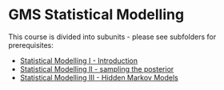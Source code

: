 GMS Statistical Modelling
=========================

This course is divided into subunits - please see subfolders for prerequisites:

* [Statistical Modelling I - Introduction]()
* [Statistical Modelling II - sampling the posterior]()
* [Statistical Modelling III - Hidden Markov Models]()
